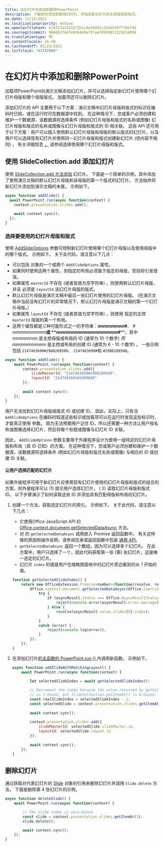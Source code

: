 ```yaml
---
title: 在幻灯片中添加和删除PowerPoint
description: 了解如何添加和删除幻灯片，并指定新幻灯片的主控母版和版式。
ms.date: 12/14/2021
ms.localizationpriority: medium
ms.openlocfilehash: b14323a13332f2b1c9e26991c2446549ff78e745
ms.sourcegitcommit: 968d637defe816449a797aefd930872229214898
ms.translationtype: MT
ms.contentlocale: zh-CN
ms.lasthandoff: 03/23/2022
ms.locfileid: "63747009"
---
```

# <a name="add-and-delete-slides-in-powerpoint"></a>在幻灯片中添加和删除PowerPoint

加载项PowerPoint向演示文稿添加幻灯片，并可以选择指定新幻灯片使用哪个幻灯片母版和哪个母版版式。 加载项还可以删除幻灯片。

添加幻灯片的 API 主要用于以下方案：演示文稿中幻灯片母版和版式的标识在编码时已知，或在运行时可在数据源中找到。 在这种情况下，您或客户必须创建和维护一个数据源，该数据源将选择条件 (例如幻灯片母版和版式的名称或图像) 幻灯片母版和版式的名称或图像与幻灯片母版和版式的 ID 相关联。 这些 API 还可用于以下方案：用户可以插入使用默认幻灯片母版和母版的默认版式的幻灯片，以及用户可以选择现有幻灯片并使用同一幻灯片母版和版式创建新幻灯片 (但内容不相同) 。 有关详细信息 [，](#select-which-slide-master-and-layout-to-use) 请参阅选择使用哪个幻灯片母版和版式。

## <a name="add-a-slide-with-slidecollectionadd"></a>使用 SlideCollection.add 添加幻灯片

使用 [SlideCollection.add 方法添加](/javascript/api/powerpoint/powerpoint.slidecollection#powerpoint-powerpoint-slidecollection-add-member(1)) 幻灯片。 下面是一个简单的示例，其中添加了使用演示文稿的默认幻灯片母版和该母版的第一个版式的幻灯片。 方法始终将新幻灯片添加到演示文稿的末尾。 示例如下。

```javascript
async function addSlide() {
  await PowerPoint.run(async function(context) {
    context.presentation.slides.add();

    await context.sync();
  });
}
```

### <a name="select-which-slide-master-and-layout-to-use"></a>选择要使用的幻灯片母版和版式

使用 [AddSlideOptions](/javascript/api/powerpoint/powerpoint.addslideoptions) 参数可控制新幻灯片使用哪个幻灯片母版以及使用母版中的哪个版式。 示例如下。 关于此代码，请注意以下几点：

- 可以包括 对象的一个或两个 `AddSlideOptions` 属性。
- 如果同时使用这两个属性，则指定的布局必须属于指定的母版，否则将引发错误。
- 如果属性 `masterId` 不存在 (或者其值为空字符串) ，则使用默认幻灯片母版，并且 必须是 `layoutId` 该幻灯片母版的版式。
- 默认幻灯片母版是演示文稿中最后一张幻灯片使用的幻灯片母版。  (在演示文稿中当前没有幻灯片的异常情况下，默认幻灯片母版是演示文稿的第一个幻灯片母版。) 
- 如果属性 `layoutId` 不存在 (或者其值为空字符串) ，则使用 指定的主控 `masterId` 母版的第一个布局。
- 这两个属性都是三种可能形式之一的字符串：***nnnnnnnnnn*#**、 **#* mmmmmmmmm***或 **_nnnnnnnnnnmmmmmmmmm_#****，其中 *nnnnnnnnnn* 是主控母版或布局的 ID (通常为 10 个数字) *而 mmmmmmmmm* 是主控或布局的创建 ID (通常为 6 - 10 个数字) 。 一些示例包括 `2147483690#2908289500`、 `2147483690#`和 `#2908289500`。

```javascript
async function addSlide() {
    await PowerPoint.run(async function(context) {
        context.presentation.slides.add({
            slideMasterId: "2147483690#2908289500",
            layoutId: "2147483691#2499880"
        });
    
        await context.sync();
    });
}
```

用户无法找到幻灯片母版或版式 ID 或创建 ID。 因此，实际上，只有当 `AddSlideOptions` 在编码时知道这些标识或加载项可以在运行时发现这些标识时，才能真正使用 参数。 因为无法预期用户记住 ID，所以还需要一种方法让用户按名称或图像选择幻灯片，然后将每个标题或图像与幻灯片 ID 关联。

因此， `AddSlideOptions` 参数主要用于外接程序设计为使用一组特定的幻灯片母版和布局（其 ID 已知）的方案。 在这种情况下，您或客户必须创建和维护一个数据源，该数据源将选择条件 (例如幻灯片母版和版式名称或图像) 与相应的 ID 或创建 ID 关联。

#### <a name="have-the-user-choose-a-matching-slide"></a>让用户选择匹配的幻灯片

如果外接程序可用于新幻灯片应使用现有幻灯片使用的幻灯片母版和版式的组合的方案，则外接程序可以 (1) 提示用户选择幻灯片， ( 2) 读取幻灯片母版和版式 ID。 以下步骤演示了如何读取这些 ID 并添加具有匹配母版和布局的幻灯片。

1. 创建一个方法，获取选定幻灯片的索引。 示例如下。 关于此代码，请注意以下几点：

    - 它使用Office JavaScript API 的 [Office.context.document.getSelectedDataAsync](/javascript/api/office/office.document#office-office-document-getselecteddataasync-member(1)) 方法。
    - 对 的 `getSelectedDataAsync` 调用嵌入 Promise 返回函数中。 有关这样做的原因和操作说明，请参阅在承诺返回函数中包装 [通用 API](../develop/asynchronous-programming-in-office-add-ins.md#wrap-common-apis-in-promise-returning-functions)。
    - `getSelectedDataAsync` 返回一个数组，因为可以选择多个幻灯片。 在此方案中，用户只选择了一个，因此代码获取第一张 (第) 张幻灯片，这是唯一选定的幻灯片。
    - 幻灯片 `index` 的值是用户在缩略图窗格中的幻灯片旁边看到的从 1 开始的值。

    ```javascript
    function getSelectedSlideIndex() {
        return new OfficeExtension.Promise<number>(function(resolve, reject) {
            Office.context.document.getSelectedDataAsync(Office.CoercionType.SlideRange, function(asyncResult) {
                try {
                    if (asyncResult.status === Office.AsyncResultStatus.Failed) {
                        reject(console.error(asyncResult.error.message));
                    } else {
                        resolve(asyncResult.value.slides[0].index);
                    }
                } 
                catch (error) {
                    reject(console.log(error));
                }
            });
        });
    }
    ```

2. 在添加幻灯片[的主函数的 PowerPoint.run () ](/javascript/api/powerpoint#PowerPoint_run_batch_) 内调用新函数。 示例如下。

    ```javascript
    async function addSlideWithMatchingLayout() {
        await PowerPoint.run(async function(context) {
    
            let selectedSlideIndex = await getSelectedSlideIndex();
        
            // Decrement the index because the value returned by getSelectedSlideIndex()
            // is 1-based, but SlideCollection.getItemAt() is 0-based.
            const realSlideIndex = selectedSlideIndex - 1;
            const selectedSlide = context.presentation.slides.getItemAt(realSlideIndex).load("slideMaster/id, layout/id");
        
            await context.sync();
        
            context.presentation.slides.add({
                slideMasterId: selectedSlide.slideMaster.id,
                layoutId: selectedSlide.layout.id
            });
        
            await context.sync();
        });
    }
    ```

## <a name="delete-slides"></a>删除幻灯片

通过获取对代表幻灯片的 [Slide](/javascript/api/powerpoint/powerpoint.slide) 对象的引用来删除幻灯片并调用 `Slide.delete` 方法。 下面是删除第 4 张幻灯片的示例。

```javascript
async function deleteSlide() {
    await PowerPoint.run(async function(context) {

        // The slide index is zero-based. 
        const slide = context.presentation.slides.getItemAt(3);
        slide.delete();

        await context.sync();
    });
}
```
